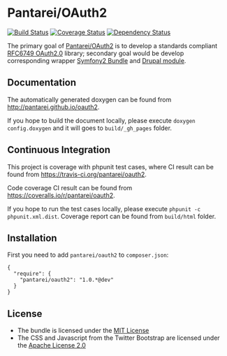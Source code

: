Pantarei/OAuth2
===============

[![Build
Status](https://travis-ci.org/pantarei/oauth2.png?branch=master)](https://travis-ci.org/pantarei/oauth2)
[![Coverage
Status](https://coveralls.io/repos/pantarei/oauth2/badge.png?branch=1.0)](https://coveralls.io/r/pantarei/oauth2?branch=1.0)
[![Dependency
Status](https://www.versioneye.com/package/php--pantarei--oauth2/badge.png)](https://www.versioneye.com/package/php--pantarei--oauth2)

The primary goal of
[Pantarei/OAuth2](https://github.com/pantarei/oauth2) is to develop a
standards compliant [RFC6749
OAuth2.0](http://tools.ietf.org/html/rfc6749) library; secondary goal
would be develop corresponding wrapper [Symfony2
Bundle](http://www.symfony.com) and [Drupal module](http://drupal.org).

Documentation
-------------

The automatically generated doxygen can be found from
http://pantarei.github.io/oauth2.

If you hope to build the document locally, please execute
`doxygen config.doxygen` and it will goes to `build/_gh_pages` folder.

Continuous Integration
----------------------

This project is coverage with phpunit test cases, where CI result can be
found from https://travis-ci.org/pantarei/oauth2.

Code coverage CI result can be found from
https://coveralls.io/r/pantarei/oauth2.

If you hope to run the test cases locally, please execute
`phpunit -c phpunit.xml.dist`. Coverage report can be found from
`build/html` folder.

Installation
------------

First you need to add `pantarei/oauth2` to `composer.json`:

    {
      "require": {
        "pantarei/oauth2": "1.0.*@dev"
      }
    }

License
-------

-   The bundle is licensed under the [MIT
    License](http://opensource.org/licenses/MIT)
-   The CSS and Javascript from the Twitter Bootstrap are licensed under
    the [Apache License 2.0](http://www.apache.org/licenses/LICENSE-2.0)

